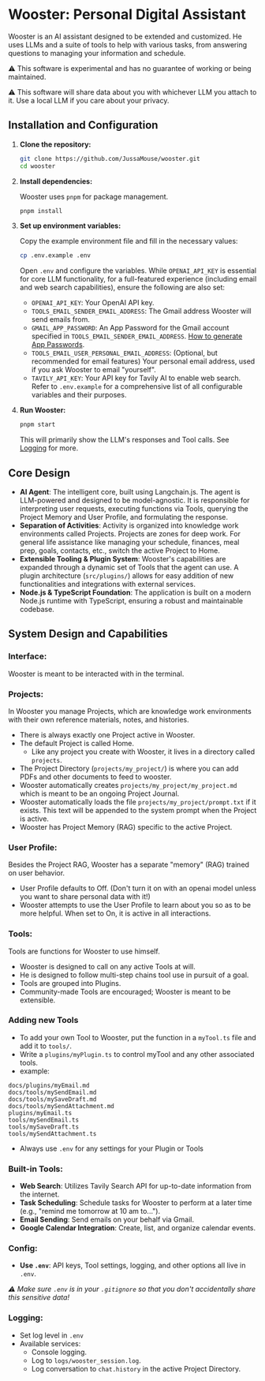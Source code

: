 # Wooster: Personal Digital Assistant

Wooster is an AI assistant designed to be extended and customized. He uses LLMs and a suite of tools to help with various tasks, from answering questions to managing your information and schedule.

⚠️ This software is experimental and has no guarantee of working or being maintained.

⚠️ This software will share data about you with whichever LLM you attach to it. Use a local LLM if you care about your privacy.


## Installation and Configuration

1.  **Clone the repository:**
    ```bash
    git clone https://github.com/JussaMouse/wooster.git
    cd wooster
    ```

2.  **Install dependencies:**
    
    Wooster uses `pnpm` for package management.
    ```bash
    pnpm install
    ```

3.  **Set up environment variables:**
    
    Copy the example environment file and fill in the necessary values:
    ```bash
    cp .env.example .env
    ```
    Open `.env` and configure the variables. While `OPENAI_API_KEY` is essential for core LLM functionality, for a full-featured experience (including email and web search capabilities), ensure the following are also set:
    *   `OPENAI_API_KEY`: Your OpenAI API key.
    *   `TOOLS_EMAIL_SENDER_EMAIL_ADDRESS`: The Gmail address Wooster will send emails from.
    *   `GMAIL_APP_PASSWORD`: An App Password for the Gmail account specified in `TOOLS_EMAIL_SENDER_EMAIL_ADDRESS`. [How to generate App Passwords](https://support.google.com/accounts/answer/185833).
    *   `TOOLS_EMAIL_USER_PERSONAL_EMAIL_ADDRESS`: (Optional, but recommended for email features) Your personal email address, used if you ask Wooster to email "yourself".
    *   `TAVILY_API_KEY`: Your API key for Tavily AI to enable web search.
    Refer to `.env.example` for a comprehensive list of all configurable variables and their purposes.

4.  **Run Wooster:**
    ```bash
    pnpm start
    ```
    This will primarily show the LLM's responses and Tool calls. See [Logging](#logging) for more.


## Core Design

*   **AI Agent**: The intelligent core, built using Langchain.js. The agent is LLM-powered and designed to be model-agnostic. It is responsible for interpreting user requests, executing functions via Tools, querying the Project Memory and User Profile, and formulating the response.
*   **Separation of Activities**: Activity is organized into knowledge work environments called Projects. Projects are zones for deep work. For general life assistance like managing your schedule, finances, meal prep, goals, contacts, etc., switch the active Project to Home.
*   **Extensible Tooling & Plugin System**: Wooster's capabilities are expanded through a dynamic set of Tools that the agent can use. A plugin architecture (`src/plugins/`) allows for easy addition of new functionalities and integrations with external services.
*   **Node.js & TypeScript Foundation**: The application is built on a modern Node.js runtime with TypeScript, ensuring a robust and maintainable codebase. 


## System Design and Capabilities

### Interface:
Wooster is meant to be interacted with in the terminal.

### Projects:
In Wooster you manage Projects, which are knowledge work environments with their own reference materials, notes, and histories.

- There is always exactly one Project active in Wooster.
- The default Project is called Home.
    - Like any project you create with Wooster, it lives in a directory called `projects`.
- The Project Directory (`projects/my_project/`) is where you can add PDFs and other documents to feed to wooster.
- Wooster automatically creates `projects/my_project/my_project.md` which is meant to be an ongoing Project Journal.
- Wooster automatically loads the file `projects/my_project/prompt.txt` if it exists. This text will be appended to the system prompt when the Project is active.
- Wooster has Project Memory (RAG) specific to the active Project.


### User Profile:
Besides the Project RAG, Wooster has a separate "memory" (RAG) trained on user behavior.
- User Profile defaults to Off. (Don't turn it on with an openai model unless you want to share personal data with it!)
- Wooster attempts to use the User Profile to learn about you so as to be more helpful. When set to On, it is active in all interactions.

### Tools:
Tools are functions for Wooster to use himself.
- Wooster is designed to call on any active Tools at will.
- He is designed to follow multi-step chains tool use in pursuit of a goal.
- Tools are grouped into Plugins.
- Community-made Tools are encouraged; Wooster is meant to be extensible.

### Adding new Tools
- To add your own Tool to Wooster, put the function in a `myTool.ts` file and add it to `tools/`.
- Write a `plugins/myPlugin.ts` to control myTool and any other associated tools.
- example: 
```
docs/plugins/myEmail.md
docs/tools/mySendEmail.md
docs/tools/mySaveDraft.md
docs/tools/mySendAttachment.md
plugins/myEmail.ts
tools/mySendEmail.ts
tools/mySaveDraft.ts
tools/mySendAttachment.ts
```
- Always use `.env` for any settings for your Plugin or Tools


### Built-in Tools:
*   **Web Search**: Utilizes Tavily Search API for up-to-date information from the internet.
*   **Task Scheduling**: Schedule tasks for Wooster to perform at a later time (e.g., "remind me tomorrow at 10 am to...").
*   **Email Sending**: Send emails on your behalf via Gmail.
*   **Google Calendar Integration**: Create, list, and organize calendar events.

### Config:

*   **Use `.env`**: API keys, Tool settings, logging, and other options all live in `.env`. 

*⚠️ Make sure `.env` is in your `.gitignore` so that you don't accidentally share this sensitive data!*

### Logging:

*   Set log level in `.env`
*   Available services:
    *   Console logging.
    *   Log to `logs/wooster_session.log`.
    *   Log conversation to `chat.history` in the active Project Directory.
